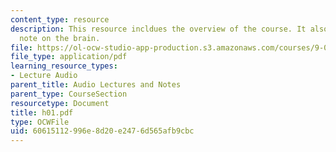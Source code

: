 ```yaml
---
content_type: resource
description: This resource incldues the overview of the course. It also includes a
  note on the brain.
file: https://ol-ocw-studio-app-production.s3.amazonaws.com/courses/9-00-introduction-to-psychology-fall-2004/60615112996e8d20e2476d565afb9cbc_h01.pdf
file_type: application/pdf
learning_resource_types:
- Lecture Audio
parent_title: Audio Lectures and Notes
parent_type: CourseSection
resourcetype: Document
title: h01.pdf
type: OCWFile
uid: 60615112-996e-8d20-e247-6d565afb9cbc
---
```

